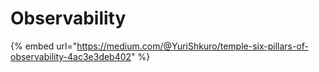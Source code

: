 # Observability

{% embed url="https://medium.com/@YuriShkuro/temple-six-pillars-of-observability-4ac3e3deb402" %}

